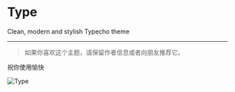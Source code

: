 # Type
Clean, modern and stylish Typecho theme 

***

>如果你喜欢这个主题，请保留作者信息或者向朋友推荐它。
    

祝你使用愉快

![Type](https://wx4.sinaimg.cn/large/0060lm7Tly1fuqkoi7tz1j312w0t6t9c.jpg)
